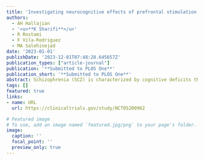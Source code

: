 ```yaml
---
title: 'Investigating neurocognitive effects of prefrontal stimulation on cognitive deficits in SCZ: a protocol for a randomized sham controlled tDCS-fMRI study'
authors:
  - AH Hallajian
  - '<u>**K Sharifi**</u>'
  - R Rostami
  - F Vila-Rodriguez
  - MA Salehinejad
date: '2023-01-01'
publishDate: '2023-12-01T07:48:28.645657Z'
publication_types: ["article-journal"]
publication: '**Submitted to PLOS One**'
publication_short: '**Submitted to PLOS One**'
abstract: Schizophrenia (SCZ) is characterized by cognitive deficits that are linked to prefrontal cortex dysfunction. While transcranial direct current stimulation (tDCS) shows promise for improving cognition, the effects of intensified 3mA tDCS protocols on brain physiology are unknown. This project aims to elucidate the neurophysiological and cognitive effects of an intensified prefrontal tDCS protocol in SCZ.
tags: []
featured: true
links:
- name: URL
  url: https://clinicaltrials.gov/study/NCT05200962

# Featured image
# To use, add an image named `featured.jpg/png` to your page's folder. 
image:
  caption: ''
  focal_point: ''
  preview_only: true
---
```


